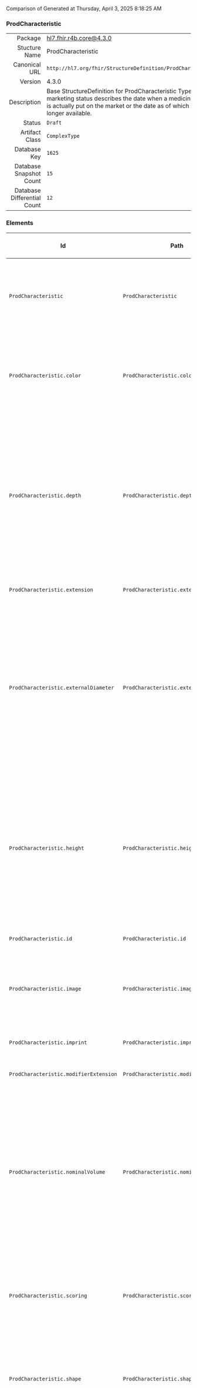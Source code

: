 Comparison of 
Generated at Thursday, April 3, 2025 8:18:25 AM

### ProdCharacteristic

|      |     |
| ---: | --- |
| Package | hl7.fhir.r4b.core@4.3.0 |
| Stucture Name | ProdCharacteristic |
| Canonical URL | `http://hl7.org/fhir/StructureDefinition/ProdCharacteristic` |
| Version | 4.3.0 |
| Description | Base StructureDefinition for ProdCharacteristic Type: The marketing status describes the date when a medicinal product is actually put on the market or the date as of which it is no longer available. |
| Status | `Draft` |
| Artifact Class | `ComplexType` |
| Database Key | `1625` |
| Database Snapshot Count | `15` |
| Database Differential Count | `12` |

### Elements

| Id | Path | Name | Base Path | Short | Cardinality | Collated Type | Binding Strength | Binding Value Set |
| -- | ---- | ---- | --------- | ----- | ----------- | ------------- | ---------------- | ----------------- |
| `ProdCharacteristic` | `ProdCharacteristic` | `ProdCharacteristic` | ProdCharacteristic | The marketing status describes the date when a medicinal product is actually put on the market or the date as of which it is no longer available | 0..* | ProdCharacteristic |  |  |
| `ProdCharacteristic.color` | `ProdCharacteristic.color` | `color` | ProdCharacteristic.color | Where applicable, the color can be specified An appropriate controlled vocabulary shall be used The term and the term identifier shall be used | 0..* | string |  |  |
| `ProdCharacteristic.depth` | `ProdCharacteristic.depth` | `depth` | ProdCharacteristic.depth | Where applicable, the depth can be specified using a numerical value and its unit of measurement The unit of measurement shall be specified in accordance with ISO 11240 and the resulting terminology The symbol and the symbol identifier shall be used | 0..1 | Quantity |  |  |
| `ProdCharacteristic.extension` | `ProdCharacteristic.extension` | `extension` | Element.extension | Additional content defined by implementations | 0..* | Extension |  |  |
| `ProdCharacteristic.externalDiameter` | `ProdCharacteristic.externalDiameter` | `externalDiameter` | ProdCharacteristic.externalDiameter | Where applicable, the external diameter can be specified using a numerical value and its unit of measurement The unit of measurement shall be specified in accordance with ISO 11240 and the resulting terminology The symbol and the symbol identifier shall be used | 0..1 | Quantity |  |  |
| `ProdCharacteristic.height` | `ProdCharacteristic.height` | `height` | ProdCharacteristic.height | Where applicable, the height can be specified using a numerical value and its unit of measurement The unit of measurement shall be specified in accordance with ISO 11240 and the resulting terminology The symbol and the symbol identifier shall be used | 0..1 | Quantity |  |  |
| `ProdCharacteristic.id` | `ProdCharacteristic.id` | `id` | Element.id | Unique id for inter-element referencing | 0..1 | id |  |  |
| `ProdCharacteristic.image` | `ProdCharacteristic.image` | `image` | ProdCharacteristic.image | Where applicable, the image can be provided The format of the image attachment shall be specified by regional implementations | 0..* | Attachment |  |  |
| `ProdCharacteristic.imprint` | `ProdCharacteristic.imprint` | `imprint` | ProdCharacteristic.imprint | Where applicable, the imprint can be specified as text | 0..* | string |  |  |
| `ProdCharacteristic.modifierExtension` | `ProdCharacteristic.modifierExtension` | `modifierExtension` | BackboneElement.modifierExtension | Extensions that cannot be ignored even if unrecognized | 0..* | Extension |  |  |
| `ProdCharacteristic.nominalVolume` | `ProdCharacteristic.nominalVolume` | `nominalVolume` | ProdCharacteristic.nominalVolume | Where applicable, the nominal volume can be specified using a numerical value and its unit of measurement The unit of measurement shall be specified in accordance with ISO 11240 and the resulting terminology The symbol and the symbol identifier shall be used | 0..1 | Quantity |  |  |
| `ProdCharacteristic.scoring` | `ProdCharacteristic.scoring` | `scoring` | ProdCharacteristic.scoring | Where applicable, the scoring can be specified An appropriate controlled vocabulary shall be used The term and the term identifier shall be used | 0..1 | CodeableConcept |  |  |
| `ProdCharacteristic.shape` | `ProdCharacteristic.shape` | `shape` | ProdCharacteristic.shape | Where applicable, the shape can be specified An appropriate controlled vocabulary shall be used The term and the term identifier shall be used | 0..1 | string |  |  |
| `ProdCharacteristic.weight` | `ProdCharacteristic.weight` | `weight` | ProdCharacteristic.weight | Where applicable, the weight can be specified using a numerical value and its unit of measurement The unit of measurement shall be specified in accordance with ISO 11240 and the resulting terminology The symbol and the symbol identifier shall be used | 0..1 | Quantity |  |  |
| `ProdCharacteristic.width` | `ProdCharacteristic.width` | `width` | ProdCharacteristic.width | Where applicable, the width can be specified using a numerical value and its unit of measurement The unit of measurement shall be specified in accordance with ISO 11240 and the resulting terminology The symbol and the symbol identifier shall be used | 0..1 | Quantity |  |  |
### Mapping Table

| R2 | Comparison | R3 | Comparison | R4 | Comparison | R4B | Comparison | R5
| --- | --- | --- | --- | --- | --- | --- | --- | ---
| | | | | [ProdCharacteristic](/docs/R4/ComplexTypes/ProdCharacteristic.md)<br/> `http://hl7.org/fhir/StructureDefinition/ProdCharacteristic\|4.0.1` | →→→→→→→<br/>`Equivalent`<br/>- DBKey: `1363`<br/>- Reviewed: `n/a`<br/>- By: `n/a`<br/>→→→→→→→<hr/>←←←←←←←<br/>`Equivalent`<br/>- DBKey: `1364`<br/>- Reviewed: `n/a`<br/>- By: `n/a`<br/>←←←←←←←| [ProdCharacteristic](/docs/R4B/ComplexTypes/ProdCharacteristic.md)<br/> `http://hl7.org/fhir/StructureDefinition/ProdCharacteristic\|4.3.0` | <br/>*no map*<br/><hr/><br/>*no map*<br/>| | 
### Element Mappings


#### Map Group 0

This group is centered on the Structure Definition ProdCharacteristic from hl7.fhir.r4b.core@4.3.0 (R4B, key 4).
All elements from this structure are listed while other structures only show contents that have relationships with those elements.

| *No Map* | Relationship | *No Map* | Relationship | [R4 ProdCharacteristic](/docs/R4/ComplexTypes/ProdCharacteristic.md)| Relationship | R4B ProdCharacteristic| Relationship | *No Map* 
| --- | --- | --- | --- | --- | --- | --- | --- | ---
| | | | | `ProdCharacteristic`| _Equivalent_<br/>(21131/21132)| **`ProdCharacteristic`**| | | 
| | | | | `ProdCharacteristic.id`| _Equivalent_<br/>(21133/21134)| **`ProdCharacteristic.id`**| | | 
| | | | | `ProdCharacteristic.extension`| _Equivalent_<br/>(21135/21136)| **`ProdCharacteristic.extension`**| | | 
| | | | | `ProdCharacteristic.modifierExtension`| _Equivalent_<br/>(21137/21138)| **`ProdCharacteristic.modifierExtension`**| | | 
| | | | | `ProdCharacteristic.height`| _Equivalent_<br/>(21139/21140)| **`ProdCharacteristic.height`**| | | 
| | | | | `ProdCharacteristic.width`| _Equivalent_<br/>(21141/21142)| **`ProdCharacteristic.width`**| | | 
| | | | | `ProdCharacteristic.depth`| _Equivalent_<br/>(21143/21144)| **`ProdCharacteristic.depth`**| | | 
| | | | | `ProdCharacteristic.weight`| _Equivalent_<br/>(21145/21146)| **`ProdCharacteristic.weight`**| | | 
| | | | | `ProdCharacteristic.nominalVolume`| _Equivalent_<br/>(21147/21148)| **`ProdCharacteristic.nominalVolume`**| | | 
| | | | | `ProdCharacteristic.externalDiameter`| _Equivalent_<br/>(21149/21150)| **`ProdCharacteristic.externalDiameter`**| | | 
| | | | | `ProdCharacteristic.shape`| _Equivalent_<br/>(21151/21152)| **`ProdCharacteristic.shape`**| | | 
| | | | | `ProdCharacteristic.color`| _Equivalent_<br/>(21153/21154)| **`ProdCharacteristic.color`**| | | 
| | | | | `ProdCharacteristic.imprint`| _Equivalent_<br/>(21155/21156)| **`ProdCharacteristic.imprint`**| | | 
| | | | | `ProdCharacteristic.image`| _Equivalent_<br/>(21157/21158)| **`ProdCharacteristic.image`**| | | 
| | | | | `ProdCharacteristic.scoring`| _Equivalent_<br/>(21159/21160)| **`ProdCharacteristic.scoring`**| | | 
| | | | | *15 of 15 elements used* | | *15 of 15 elements used* | | 

